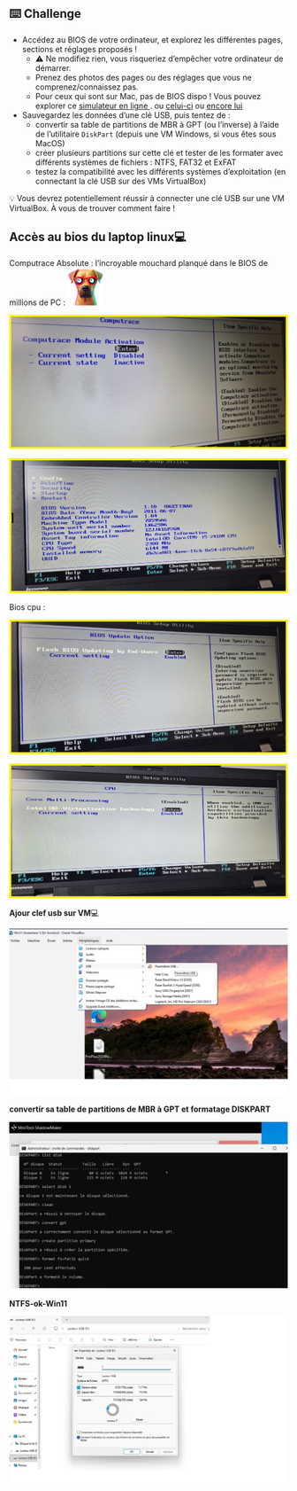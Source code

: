 ## ⌨️ Challenge

- Accédez au BIOS de votre ordinateur, et explorez les différentes pages, sections et réglages proposés !
  - ⚠️ Ne modifiez rien, vous risqueriez d’empêcher votre ordinateur de démarrer.
  - Prenez des photos des pages ou des réglages que vous ne comprenez/connaissez pas.
  - Pour ceux qui sont sur Mac, pas de BIOS dispo ! Vous pouvez explorer ce [simulateur en ligne ](https://l.oclock.io/andromede-technicien-support-it-854ada6c557d64d4c9d71322d397f5bf). ou [celui-ci](https://l.oclock.io/andromede-technicien-support-it-2d06d5739f2508d8eec5b6db68bc43d4) ou [encore lui](https://l.oclock.io/andromede-technicien-support-it-dcfb4ea81259b23bbf3a6e14b722ee4b)
- Sauvegardez les données d’une clé USB, puis tentez de :
  - convertir sa table de partitions de MBR à GPT (ou l’inverse) à l’aide de l’utilitaire `DiskPart` (depuis une VM Windows, si vous êtes sous MacOS)
  - créer plusieurs partitions sur cette clé et tester de les formater avec différents systèmes de fichiers : NTFS, FAT32 et ExFAT
  - testez la compatibilité avec les différents systèmes d’exploitation (en connectant la clé USB sur des VMs VirtualBox)

💡 Vous devrez potentiellement réussir à connecter une clé USB sur une VM VirtualBox. À vous de trouver comment faire !

## **Accès au bios du laptop linux**💻

Computrace Absolute : l’incroyable mouchard planqué dans le BIOS de millions de PC : <img src="ch7-bios.images/dog.webp" alt="dog" style="zoom:25%;"/>

![20251027_144617](ch7-bios.images/20251027_144617.jpg)
 

![20251027_144126](ch7-bios.images/20251027_144126.jpg)

Bios cpu :

![20251027_144418](ch7-bios.images/20251027_144418.jpg)

![20251027_144301](ch7-bios.images/20251027_144301.jpg)

**Ajour clef usb sur VM**💻

![usb1](ch7-bios.images/usb1.jpg)

**convertir sa table de partitions de MBR à GPT et formatage DISKPART**

![usb-MBRversGPTETFORMATF32](ch7-bios.images/usb-MBRversGPTETFORMATF32.jpg)


**NTFS-ok-Win11**

![NTFS-ok-Win11](ch7-bios.images/NTFS-ok-Win11.jpg)


